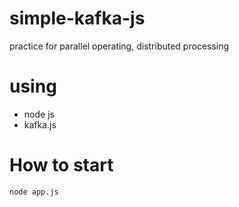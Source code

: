 # simple-kafka-js
practice for parallel operating, distributed processing

# using
- node js
- kafka.js

# How to start
``` 
node app.js
```
